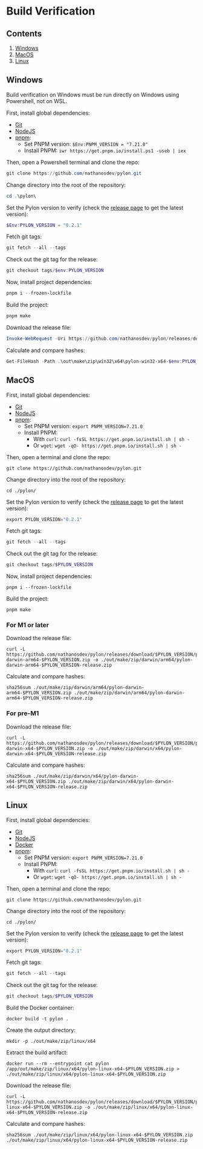 # Build Verification

## Contents

1. [Windows](#windows)
2. [MacOS](#macos)
3. [Linux](#linux)

## Windows

Build verification on Windows must be run directly on Windows using Powershell, not on WSL.

First, install global dependencies:

- [Git](https://git-scm.com/)
- [NodeJS](https://nodejs.org/)
- [pnpm](https://pnpm.io/installation):
  - Set PNPM version: `$Env:PNPM_VERSION = "7.21.0"`
  - Install PNPM: `iwr https://get.pnpm.io/install.ps1 -useb | iex`

Then, open a Powershell terminal and clone the repo:

```powershell
git clone https://github.com/nathanosdev/pylon.git
```

Change directory into the root of the repository:

```powershell
cd .\pylon\
```

Set the Pylon version to verify (check the [release page](https://github.com/nathanosdev/pylon/releases) to get the latest version):

```powershell
$Env:PYLON_VERSION = "0.2.1"
```

Fetch git tags:

```powershell
git fetch --all --tags
```

Check out the git tag for the release:

```powershell
git checkout tags/$env:PYLON_VERSION
```

Now, install project dependencies:

```powershell
pnpm i --frozen-lockfile
```

Build the project:

```powershell
pnpm make
```

Download the release file:

```powershell
Invoke-WebRequest -Uri https://github.com/nathanosdev/pylon/releases/download/$env:PYLON_VERSION/pylon-win32-x64-$env:PYLON_VERSION.zip -OutFile .\out\make\zip\win32\x64\pylon-win32-x64-$env:PYLON_VERSION-release.zip
```

Calculate and compare hashes:

```powershell
Get-FileHash -Path .\out\make\zip\win32\x64\pylon-win32-x64-$env:PYLON_VERSION.zip,.\out\make\zip\win32\x64\pylon-win32-x64-$env:PYLON_VERSION-release.zip
```

## MacOS

First, install global dependencies:

- [Git](https://git-scm.com/)
- [NodeJS](https://nodejs.org/)
- [pnpm](https://pnpm.io/installation):
  - Set PNPM version: `export PNPM_VERSION=7.21.0`
  - Install PNPM:
    - With `curl`: `curl -fsSL https://get.pnpm.io/install.sh | sh -`
    - Or `wget`: `wget -qO- https://get.pnpm.io/install.sh | sh -`

Then, open a terminal and clone the repo:

```shell
git clone https://github.com/nathanosdev/pylon.git
```

Change directory into the root of the repository:

```shell
cd ./pylon/
```

Set the Pylon version to verify (check the [release page](https://github.com/nathanosdev/pylon/releases) to get the latest version):

```powershell
export PYLON_VERSION="0.2.1"
```

Fetch git tags:

```powershell
git fetch --all --tags
```

Check out the git tag for the release:

```powershell
git checkout tags/$PYLON_VERSION
```

Now, install project dependencies:

```shell
pnpm i --frozen-lockfile
```

Build the project:

```shell
pnpm make
```

### For M1 or later

Download the release file:

```shell
curl -L https://github.com/nathanosdev/pylon/releases/download/$PYLON_VERSION/pylon-darwin-arm64-$PYLON_VERSION.zip -o ./out/make/zip/darwin/arm64/pylon-darwin-arm64-$PYLON_VERSION-release.zip
```

Calculate and compare hashes:

```shell
sha256sum ./out/make/zip/darwin/arm64/pylon-darwin-arm64-$PYLON_VERSION.zip ./out/make/zip/darwin/arm64/pylon-darwin-arm64-$PYLON_VERSION-release.zip
```

### For pre-M1

Download the release file:

```shell
curl -L https://github.com/nathanosdev/pylon/releases/download/$PYLON_VERSION/pylon-darwin-x64-$PYLON_VERSION.zip -o ./out/make/zip/darwin/x64/pylon-darwin-x64-$PYLON_VERSION-release.zip
```

Calculate and compare hashes:

```shell
sha256sum ./out/make/zip/darwin/x64/pylon-darwin-x64-$PYLON_VERSION.zip ./out/make/zip/darwin/x64/pylon-darwin-x64-$PYLON_VERSION-release.zip
```

## Linux

First, install global dependencies:

- [Git](https://git-scm.com/)
- [NodeJS](https://nodejs.org/)
- [Docker](https://www.docker.com/)
- [pnpm](https://pnpm.io/installation):
  - Set PNPM version: `export PNPM_VERSION=7.21.0`
  - Install PNPM:
    - With `curl`: `curl -fsSL https://get.pnpm.io/install.sh | sh -`
    - Or `wget`: `wget -qO- https://get.pnpm.io/install.sh | sh -`

Then, open a terminal and clone the repo:

```shell
git clone https://github.com/nathanosdev/pylon.git
```

Change directory into the root of the repository:

```shell
cd ./pylon/
```

Set the Pylon version to verify (check the [release page](https://github.com/nathanosdev/pylon/releases) to get the latest version):

```powershell
export PYLON_VERSION="0.2.1"
```

Fetch git tags:

```powershell
git fetch --all --tags
```

Check out the git tag for the release:

```powershell
git checkout tags/$PYLON_VERSION
```

Build the Docker container:

```shell
docker build -t pylon .
```

Create the output directory:

```shell
mkdir -p ./out/make/zip/linux/x64
```

Extract the build artifact:

```shell
docker run --rm --entrypoint cat pylon /app/out/make/zip/linux/x64/pylon-linux-x64-$PYLON_VERSION.zip > ./out/make/zip/linux/x64/pylon-linux-x64-$PYLON_VERSION.zip
```

Download the release file:

```shell
curl -L https://github.com/nathanosdev/pylon/releases/download/$PYLON_VERSION/pylon-linux-x64-$PYLON_VERSION.zip -o ./out/make/zip/linux/x64/pylon-linux-x64-$PYLON_VERSION-release.zip
```

Calculate and compare hashes:

```shell
sha256sum ./out/make/zip/linux/x64/pylon-linux-x64-$PYLON_VERSION.zip ./out/make/zip/linux/x64/pylon-linux-x64-$PYLON_VERSION-release.zip
```
